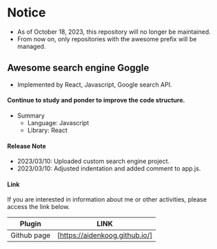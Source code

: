 # Notice
- As of October 18, 2023, this repository will no longer be maintained.
- From now on, only repositories with the awesome prefix will be managed.

## Awesome search engine Goggle

- Implemented by React, Javascript, Google search API.

#### Continue to study and ponder to improve the code structure.

- Summary
  - Language: Javascript
  - Library: React

#### Release Note

- 2023/03/10: Uploaded custom search engine project.
- 2023/03/10: Adjusted indentation and added comment to app.js.

#### Link

If you are interested in information about me or other activities, please access the link below.

| Plugin      | LINK                           |
| ----------- | ------------------------------ |
| Github page | [https://aidenkoog.github.io/] |
